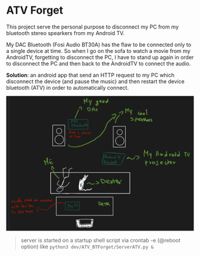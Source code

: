 # ATV Forget

This project serve the personal purpose to disconnect my PC from my bluetooth stereo spearkers from my Android TV.


My DAC Bluetooth (Fosi Audio BT30A) has the flaw to be connected only to a single device at time.
So when I go on the sofa to watch a movie from my AndroidTV, forgetting to disconnect the PC, I have to stand up again in order to disconnect the PC and then back to the AndroidTV to connect the audio.


**Solution**: an android app that send an HTTP request to my PC which disconnect the device (and pause the music) and then restart the device bluetooth (ATV) in order to automatically connect.

![img](./docs/setup.jpg)



> server is started on a startup shell script via crontab -e (@reboot option)
> like `python3 dev/ATV_BTForget/ServerATV.py &`